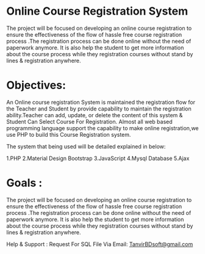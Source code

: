 # Online Course Registration System

The project will be focused on developing an online course registration to ensure the effectiveness of the flow of hassle free course registration process .The registration process can be done online without the need of paperwork anymore. It is also help the student to get more information about the course process while they registration courses without stand by lines & registration anywhere.

# Objectives: 
An Online course registration System is maintained the registration flow for the Teacher and Student by provide capability to maintain the registration ability.Teacher can add, update, or delete the content of this system & Student Can Select Course For Registration. Almost all web based programming language support the capability to make online registration,we use PHP to build this Course Registration system.

The system that being used will be detailed explained in below:

 1.PHP
 2.Material Design Bootstrap
 3.JavaScript
 4.Mysql Database
 5.Ajax


# Goals : 
The project will be focused on developing an online course registration to ensure the effectiveness of the flow of hassle free course registration process .The registration process can be done online without the need of paperwork anymore. It is also help the student to get more information about the course process while they registration courses without stand by lines & registration anywhere.


Help & Support :
Request For SQL File Via Email: TanvirBDsoft@gmail.com
